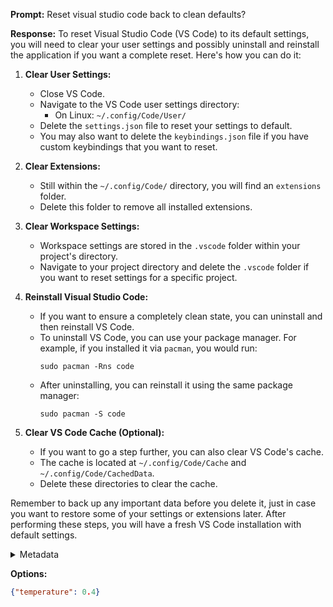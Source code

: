 **Prompt:**
Reset visual studio code back to clean defaults?


**Response:**
To reset Visual Studio Code (VS Code) to its default settings, you will need to clear your user settings and possibly uninstall and reinstall the application if you want a complete reset. Here's how you can do it:

1. **Clear User Settings:**
   - Close VS Code.
   - Navigate to the VS Code user settings directory:
     - On Linux: `~/.config/Code/User/`
   - Delete the `settings.json` file to reset your settings to default.
   - You may also want to delete the `keybindings.json` file if you have custom keybindings that you want to reset.

2. **Clear Extensions:**
   - Still within the `~/.config/Code/` directory, you will find an `extensions` folder.
   - Delete this folder to remove all installed extensions.

3. **Clear Workspace Settings:**
   - Workspace settings are stored in the `.vscode` folder within your project's directory.
   - Navigate to your project directory and delete the `.vscode` folder if you want to reset settings for a specific project.

4. **Reinstall Visual Studio Code:**
   - If you want to ensure a completely clean state, you can uninstall and then reinstall VS Code.
   - To uninstall VS Code, you can use your package manager. For example, if you installed it via `pacman`, you would run:
     ```
     sudo pacman -Rns code
     ```
   - After uninstalling, you can reinstall it using the same package manager:
     ```
     sudo pacman -S code
     ```

5. **Clear VS Code Cache (Optional):**
   - If you want to go a step further, you can also clear VS Code's cache.
   - The cache is located at `~/.config/Code/Cache` and `~/.config/Code/CachedData`.
   - Delete these directories to clear the cache.

Remember to back up any important data before you delete it, just in case you want to restore some of your settings or extensions later. After performing these steps, you will have a fresh VS Code installation with default settings.

<details><summary>Metadata</summary>

- Duration: 26750 ms
- Datetime: 2023-12-27T16:11:47.302393
- Model: gpt-4-1106-preview

</details>

**Options:**
```json
{"temperature": 0.4}
```

